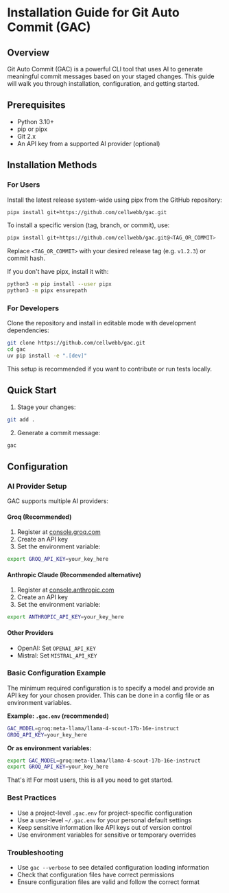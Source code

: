 # Installation Guide for Git Auto Commit (GAC)

## Overview

Git Auto Commit (GAC) is a powerful CLI tool that uses AI to generate meaningful commit messages based on your staged
changes. This guide will walk you through installation, configuration, and getting started.

## Prerequisites

- Python 3.10+
- pip or pipx
- Git 2.x
- An API key from a supported AI provider (optional)

## Installation Methods

### For Users

Install the latest release system-wide using pipx from the GitHub repository:

```sh
pipx install git+https://github.com/cellwebb/gac.git
```

To install a specific version (tag, branch, or commit), use:

```sh
pipx install git+https://github.com/cellwebb/gac.git@<TAG_OR_COMMIT>
```

Replace `<TAG_OR_COMMIT>` with your desired release tag (e.g. `v1.2.3`) or commit hash.

If you don't have pipx, install it with:

```sh
python3 -m pip install --user pipx
python3 -m pipx ensurepath
```

### For Developers

Clone the repository and install in editable mode with development dependencies:

```sh
git clone https://github.com/cellwebb/gac.git
cd gac
uv pip install -e ".[dev]"
```

This setup is recommended if you want to contribute or run tests locally.

## Quick Start

1. Stage your changes:

```sh
git add .
```

2. Generate a commit message:

```sh
gac
```

## Configuration

### AI Provider Setup

GAC supports multiple AI providers:

#### Groq (Recommended)

1. Register at [console.groq.com](https://console.groq.com/)
2. Create an API key
3. Set the environment variable:

```bash
export GROQ_API_KEY=your_key_here
```

#### Anthropic Claude (Recommended alternative)

1. Register at [console.anthropic.com](https://console.anthropic.com/)
2. Create an API key
3. Set the environment variable:

```bash
export ANTHROPIC_API_KEY=your_key_here
```

#### Other Providers

- OpenAI: Set `OPENAI_API_KEY`
- Mistral: Set `MISTRAL_API_KEY`

### Basic Configuration Example

The minimum required configuration is to specify a model and provide an API key for your chosen provider. This can be
done in a config file or as environment variables.

**Example: `.gac.env` (recommended)**

```sh
GAC_MODEL=groq:meta-llama/llama-4-scout-17b-16e-instruct
GROQ_API_KEY=your_key_here
```

**Or as environment variables:**

```sh
export GAC_MODEL=groq:meta-llama/llama-4-scout-17b-16e-instruct
export GROQ_API_KEY=your_key_here
```

That's it! For most users, this is all you need to get started.

### Best Practices

- Use a project-level `.gac.env` for project-specific configuration
- Use a user-level `~/.gac.env` for your personal default settings
- Keep sensitive information like API keys out of version control
- Use environment variables for sensitive or temporary overrides

### Troubleshooting

- Use `gac --verbose` to see detailed configuration loading information
- Check that configuration files have correct permissions
- Ensure configuration files are valid and follow the correct format
